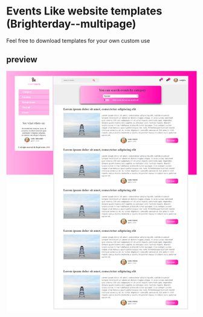 # Events Like website templates (Brighterday--multipage)

Feel free to download templates for your own custom use

## preview
![app screenshot](https://github.com/saidjillo/events-like-website-template/blob/master/event_homepage_screenshot.png)


